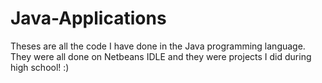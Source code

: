# Java-Applications
Theses are all the code I have done in the Java programming language. They were all done on Netbeans IDLE and they were projects I did during high school! :)
